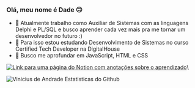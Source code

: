 ### Olá, meu nome é Dade 🙃

- 🌱 Atualmente trabalho como Auxiliar de Sistemas com as linguagens Delphi e PL/SQL e busco aprender cada vez mais pra me tornar um desenvolvedor no futuro :)
- 🔭 Para isso estou estudando Desenvolvimento de Sistemas no curso Certified Tech Developer na DigitalHouse 
- 👯 Busco me aprofundar em JavaScript, HTML e CSS

[![Link para uma página do Notion com anotações sobre o aprendizado](https://img.shields.io/badge/-Confira%20tudo%20que%20aprendi%20sobre%20git%20e%20infraestrutura%20aqui-060606?style=flat&labelColor=0D0D0D&logo=Notion&Color=white)](https://eggplant-jingle-128.notion.site/Introdu-o-a-inform-tica-a2665d95fc784fe0830ba436000d5b3e)\

![Vinicius de Andrade Estatisticas do Github](https://github-readme-stats.vercel.app/api?username=andradeviniicius&show_icons=true&theme=radical)
